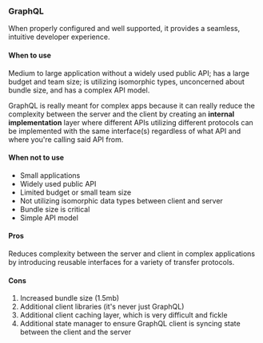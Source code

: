 <!-- markdownlint-disable MD007 MD010 MD013 MD024 MD033 MD041 -->
### GraphQL

When properly configured and well supported, it provides a seamless, intuitive developer experience.

#### When to use

Medium to large application without a widely used public API; has a large budget and team size; is utilizing isomorphic types, unconcerned about bundle size, and has a complex API model.

GraphQL is really meant for complex apps because it can really reduce the complexity between the server and the client by creating an **internal implementation** layer where different APIs utilizing different protocols can be implemented with the same interface(s) regardless of what API and where you're calling said API from.

#### When not to use

- Small applications
- Widely used public API
- Limited budget or small team size
- Not utilizing isomorphic data types between client and server
- Bundle size is critical
- Simple API model

#### Pros

Reduces complexity between the server and client in complex applications by introducing reusable interfaces for a variety of transfer protocols.

#### Cons

1. Increased bundle size (1.5mb)
2. Additional client libraries (it's never just GraphQL)
3. Additional client caching layer, which is very difficult and fickle
4. Additional state manager to ensure GraphQL client is syncing state between the client and the server
